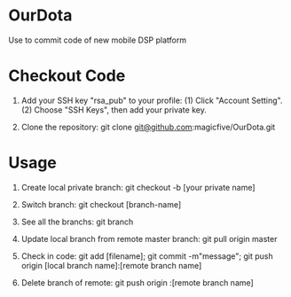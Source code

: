 OurDota
=======

Use to commit code of new mobile DSP platform

Checkout Code
=======

1. Add your SSH key "rsa_pub" to your profile:
(1) Click "Account Setting".
(2) Choose "SSH Keys", then add your private key.

2. Clone the repository:
git clone git@github.com:magicfive/OurDota.git

Usage
=======

1. Create local private branch:
git checkout -b [your private name]

2. Switch branch:
git checkout [branch-name]

3. See all the branchs:
git branch

4. Update local branch from remote master branch:
git pull origin master

5. Check in code:
git add [filename];
git commit -m"message";
git push origin [local branch name]:[remote branch name]

6. Delete branch of remote:
git push origin :[remote branch name]
 

